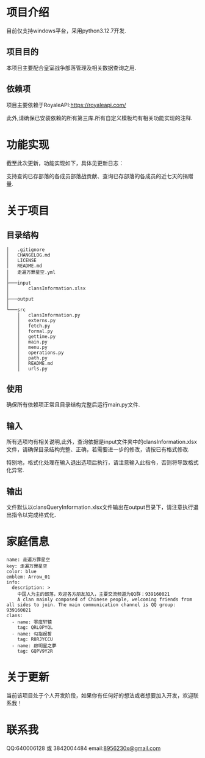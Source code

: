 # 项目介绍
目前仅支持windows平台，采用python3.12.7开发.
## 项目目的
本项目主要配合皇室战争部落管理及相关数据查询之用.
## 依赖项
项目主要依赖于RoyaleAPI:https://royaleapi.com/

此外,请确保已安装依赖的所有第三库.所有自定义模板均有相关功能实现的注释.
# 功能实现
截至此次更新，功能实现如下，具体见更新日志：

支持查询已存部落的各成员部落战贡献、查询已存部落的各成员的近七天的捐赠量.
# 关于项目
## 目录结构
```
│   .gitignore
│   CHANGELOG.md
│   LICENSE
│   README.md
│   走遍万罪星空.yml
│   
├───input
│       clansInformation.xlsx
│       
├───output
│       
└───src
    │   clansInformation.py
    │   externs.py
    │   fetch.py
    │   formal.py
    │   gettime.py
    │   main.py
    │   menu.py
    │   operations.py
    │   path.py
    │   README.md
    │   urls.py
```
## 使用
确保所有依赖项正常且目录结构完整后运行main.py文件.
## 输入
所有选项均有相关说明,此外，查询依据是input文件夹中的clansInformation.xlsx文件，请确保目录结构完整、正确，若需要进一步的修改，请按已有格式修改.

特别地，格式化处理在输入退出选项后执行，请注意输入此指令，否则将导致格式化异常.
## 输出
文件默认以clansQueryInformation.xlsx文件输出在output目录下，请注意执行退出指令以完成格式化.
# 家庭信息
```
name: 走遍万罪星空
key: 走遍万罪星空
color: blue
emblem: Arrow_01
info:
  description: >
    中国人为主的部落，欢迎各方朋友加入，主要交流频道为QQ群：939160021
    A clan mainly composed of Chinese people, welcoming friends from all sides to join. The main communication channel is QQ group: 939160021
clans:
  - name: 零度轩辕
    tag: QRL0PYQL
  - name: 勾指起誓
    tag: R8RJYCCU
  - name: 啟明星之夢
    tag: GQPV9Y2R
```
# 关于更新
当前该项目处于个人开发阶段，如果你有任何好的想法或者想要加入开发，欢迎联系我！
# 联系我
QQ:640006128 或 3842004484
email:8956230x@gmail.com